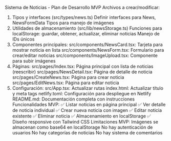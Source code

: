 Sistema de Noticias - Plan de Desarrollo MVP
Archivos a crear/modificar:
1. Tipos y interfaces (src/types/news.ts)
Definir interfaces para News, NewsFormData
Tipos para manejo de imágenes
2. Utilidades de almacenamiento (src/lib/newsStorage.ts)
Funciones para localStorage: guardar, obtener, actualizar, eliminar noticias
Manejo de IDs únicos
3. Componentes principales:
src/components/NewsCard.tsx: Tarjeta para mostrar noticia en lista
src/components/NewsForm.tsx: Formulario para crear/editar noticias
src/components/ImageUpload.tsx: Componente para subir imágenes
4. Páginas:
src/pages/Index.tsx: Página principal con lista de noticias (reescribir)
src/pages/NewsDetail.tsx: Página de detalle de noticia
src/pages/CreateNews.tsx: Página para crear noticia
src/pages/EditNews.tsx: Página para editar noticia
5. Configuración:
src/App.tsx: Actualizar rutas
index.html: Actualizar título y meta tags
netlify.toml: Configuración para despliegue en Netlify
README.md: Documentación completa con instrucciones
Funcionalidades MVP:
✅ Listar noticias en página principal
✅ Ver detalle de noticia individual
✅ Crear nueva noticia con imagen
✅ Editar noticia existente
✅ Eliminar noticia
✅ Almacenamiento en localStorage
✅ Diseño responsive con Tailwind CSS
Limitaciones MVP:
Imágenes se almacenan como base64 en localStorage
No hay autenticación de usuarios
No hay categorías de noticias
No hay sistema de comentarios